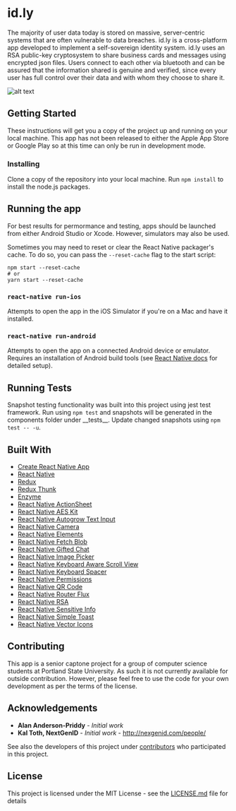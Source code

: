 # id.ly

The majority of user data today is stored on massive, server-centric systems that are often vulnerable to data breaches. id.ly is a cross-platform app developed to implement a self-sovereign identity system. id.ly uses an RSA public-key cryptosystem to share business cards and messages using encrypted json files. Users connect to each other via bluetooth and can be assured that the information shared is genuine and verified, since every user has full control over their data and with whom they choose to share it.

![alt text](https://i.imgur.com/npFbDtR.png)

## Getting Started

These instructions will get you a copy of the project up and running on your local machine. This app has not been released to either the Apple App Store or Google Play so at this time can only be run in development mode.

### Installing

Clone a copy of the repository into your local machine. Run `npm install` to install the node.js packages.

## Running the app

For best results for permormance and testing, apps should be launched from either Android Studio or Xcode. However, simulators may also be used.

Sometimes you may need to reset or clear the React Native packager's cache. To do so, you can pass the `--reset-cache` flag to the start script:

```
npm start --reset-cache
# or
yarn start --reset-cache
```

### `react-native run-ios`

Attempts to open the app in the iOS Simulator if you're on a Mac and have it installed.

### `react-native run-android`

Attempts to open the app on a connected Android device or emulator. Requires an installation of Android build tools (see [React Native docs](https://facebook.github.io/react-native/docs/getting-started.html) for detailed setup). 

## Running Tests

Snapshot testing functionality was built into this project using jest test framework. Run using `npm test` and snapshots will be generated in the components folder under \_\_tests\_\_. Update changed snapshots using `npm test -- -u`.


## Built With

* [Create React Native App](https://github.com/react-community/create-react-native-app)
* [React Native](https://github.com/facebook/react-native)
* [Redux](https://github.com/reactjs/redux)
* [Redux Thunk](https://github.com/reduxjs/redux-thunk)
* [Enzyme](https://github.com/airbnb/enzyme)
* [React Native ActionSheet](https://github.com/beefe/react-native-actionsheet)
* [React Native AES Kit](https://github.com/rocwangv/react-native-aes-kit)
* [React Native Autogrow Text Input](https://github.com/wix/react-native-autogrow-textinput)
* [React Native Camera](https://github.com/react-native-community/react-native-camera)
* [React Native Elements](https://github.com/react-native-training/react-native-elements)
* [React Native Fetch Blob](https://github.com/wkh237/react-native-fetch-blob)
* [React Native Gifted Chat](https://github.com/FaridSafi/react-native-gifted-chat)
* [React Native Image Picker](https://github.com/react-community/react-native-image-picker)
* [React Native Keyboard Aware Scroll View](https://github.com/APSL/react-native-keyboard-aware-scroll-view)
* [React Native Keyboard Spacer](https://github.com/Andr3wHur5t/react-native-keyboard-spacer)
* [React Native Permissions](https://github.com/yonahforst/react-native-permissions)
* [React Native QR Code](https://github.com/cssivision/react-native-qrcode)
* [React Native Router Flux](https://github.com/aksonov/react-native-router-flux)
* [React Native RSA](https://github.com/z-hao-wang/react-native-rsa)
* [React Native Sensitive Info](https://github.com/mCodex/react-native-sensitive-info)
* [React Native Simple Toast](https://github.com/vonovak/react-native-simple-toast)
* [React Native Vector Icons](https://github.com/oblador/react-native-vector-icons)


## Contributing

This app is a senior captone project for a group of computer science students at Portland State University. As such it is not currently available for outside contribution. However, please feel free to use the code for your own development as per the terms of the license.

## Acknowledgements

* **Alan Anderson-Priddy** - *Initial work*
* **Kal Toth, NextGenID** - *Initial work* - http://nexgenid.com/people/

See also the developers of this project under [contributors](https://github.com/bnelson777/id.ly/graphs/contributors) who participated in this project.

## License

This project is licensed under the MIT License - see the [LICENSE.md](LICENSE.md) file for details
